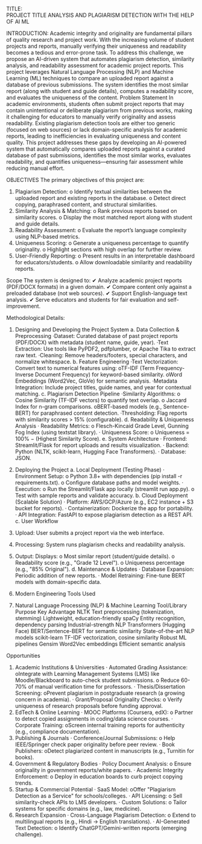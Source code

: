 TITLE:       	
PROJECT TITLE ANALYSIS AND PLAGIARISM DETECTION WITH THE HELP OF AI ML


INTRODUCTION:
Academic integrity and originality are fundamental pillars of quality research and project work. With the increasing volume of student projects and reports, manually verifying their uniqueness and readability becomes a tedious and error-prone task. To address this challenge, we propose an AI-driven system that automates plagiarism detection, similarity analysis, and readability assessment for academic project reports.
This project leverages Natural Language Processing (NLP) and Machine Learning (ML) techniques to compare an uploaded report against a database of previous submissions. The system identifies the most similar report (along with student and guide details), computes a readability score, and evaluates the uniqueness of the content.
Problem Statement 
In academic environments, students often submit project reports that may contain unintentional or deliberate plagiarism from previous works, making it challenging for educators to manually verify originality and assess readability. Existing plagiarism detection tools are either too generic (focused on web sources) or lack domain-specific analysis for academic reports, leading to inefficiencies in evaluating uniqueness and content quality. This project addresses these gaps by developing an AI-powered system that automatically compares uploaded reports against a curated database of past submissions, identifies the most similar works, evaluates readability, and quantifies uniqueness—ensuring fair assessment while reducing manual effort.

OBJECTIVES
The primary objectives of this project are:
1. 	Plagiarism Detection:
o   Identify textual similarities between the uploaded report and existing reports in the database.
o   Detect direct copying, paraphrased content, and structural similarities.
2. 	Similarity Analysis & Matching:
o   Rank previous reports based on similarity scores.
o   Display the most matched report along with student and guide details.
3. 	Readability Assessment:
o   Evaluate the report’s language complexity using NLP-based metrics.
4. 	Uniqueness Scoring:
o   Generate a uniqueness percentage to quantify originality.
o   Highlight sections with high overlap for further review.
5. 	User-Friendly Reporting:
o   Present results in an interpretable dashboard for educators/students.
o   Allow downloadable similarity and readability reports.
 
 
Scope
The system is designed to:
 ✔ Analyze academic project reports (PDF/DOCX formats) in a given domain.
 ✔ Compare content only against a preloaded database (not web sources).
 ✔ Support English-language text analysis.
 ✔ Serve educators and students for fair evaluation and self-improvement.

 Methodological Details:

1. Designing and Developing the Project System
a. Data Collection & Preprocessing
·Dataset: Curated database of past project reports (PDF/DOCX) with metadata (student name, guide, year).
·Text Extraction: Use tools like PyPDF2, pdfplumber, or Apache Tika to extract raw text.
·Cleaning: Remove headers/footers, special characters, and normalize whitespace.
b. Feature Engineering
·Text Vectorization: Convert text to numerical features using:
oTF-IDF (Term Frequency-Inverse Document Frequency) for keyword-based similarity.
oWord Embeddings (Word2Vec, GloVe) for semantic analysis.
·Metadata Integration: Include project titles, guide names, and year for contextual matching.
c. Plagiarism Detection Pipeline
·Similarity Algorithms:
o   Cosine Similarity (TF-IDF vectors) to quantify text overlap.
o   Jaccard Index for n-gram comparisons.
oBERT-based models (e.g., Sentence-BERT) for paraphrased content detection.
·Thresholding: Flag reports with similarity scores > 15% (configurable).
d. Readability & Uniqueness Analysis
·        Readability Metrics:
o   Flesch-Kincaid Grade Level, Gunning Fog Index (using textstat library).
·        Uniqueness Score:
o   Uniqueness = 100% − (Highest Similarity Score).
e. System Architecture
·        Frontend: Streamlit/Flask for report uploads and results visualization.
·        Backend: Python (NLTK, scikit-learn, Hugging Face Transformers).
·        Database: JSON.
2. Deploying the Project
a. Local Deployment (Testing Phase)
·        Environment Setup:
o   Python 3.8+ with dependencies (pip install -r requirements.txt).
o   Configure database paths and model weights.
·        Execution:
o   Run the Streamlit/Flask app locally (streamlit run app.py).
o   Test with sample reports and validate accuracy.
b. Cloud Deployment (Scalable Solution)
·        Platform: AWS/GCP/Azure (e.g., EC2 instance + S3 bucket for reports).
·        Containerization: Dockerize the app for portability.
·        API Integration: FastAPI to expose plagiarism detection as a REST API.
c. User Workflow
1. 	Upload: User submits a project report via the web interface.
2. 	Processing: System runs plagiarism checks and readability analysis.
3. 	Output: Displays:
o   Most similar report (student/guide details).
o   Readability score (e.g., "Grade 12 Level").
o   Uniqueness percentage (e.g., "85% Original").
d. Maintenance & Updates
·        Database Expansion: Periodic addition of new reports.
·        Model Retraining: Fine-tune BERT models with domain-specific data.



4. Modern Engineering Tools Used
1. Natural Language Processing (NLP) & Machine Learning
Tool/Library
Purpose
Key Advantage
NLTK
Text preprocessing (tokenization, stemming)
Lightweight, education-friendly
spaCy
Entity recognition, dependency parsing
Industrial-strength NLP
Transformers (Hugging Face)
BERT/Sentence-BERT for semantic similarity
State-of-the-art NLP models
scikit-learn
TF-IDF vectorization, cosine similarity
Robust ML pipelines
Gensim
Word2Vec embeddings
Efficient semantic analysis

 

 

Opportunities
1. Academic Institutions & Universities
·        Automated Grading Assistance:
oIntegrate with Learning Management Systems (LMS) like Moodle/Blackboard to auto-check student submissions.
o Reduce 60-70% of manual verification time for professors.
·        Thesis/Dissertation Screening:
oPrevent plagiarism in postgraduate research (a growing concern in academia).
·        Grant/Proposal Originality Checks:
o   Verify uniqueness of research proposals before funding approval.
2. EdTech & Online Learning
·        MOOC Platforms (Coursera, edX):
o   Partner to detect copied assignments in coding/data science courses.
·        Corporate Training:
oScreen internal training reports for authenticity (e.g., compliance documentation).
3. Publishing & Journals
·        Conference/Journal Submissions:
o Help IEEE/Springer check paper originality before peer review.
·        Book Publishers:
oDetect plagiarized content in manuscripts (e.g., Turnitin for books).
4. Government & Regulatory Bodies
·        Policy Document Analysis:
o   Ensure originality in government reports/white papers.
·        Academic Integrity Enforcement:
o   Deploy in education boards to curb project copying trends.
5. Startup & Commercial Potential
·        SaaS Model:
oOffer "Plagiarism Detection as a Service" for schools/colleges.
·        API Licensing:
o  Sell similarity-check APIs to LMS developers.
·        Custom Solutions:
o Tailor systems for specific domains (e.g., law, medicine).
6. Research Expansion
·        Cross-Language Plagiarism Detection:
o  Extend to multilingual reports (e.g., Hindi → English translations).
·        AI-Generated Text Detection:
o  Identify ChatGPT/Gemini-written reports (emerging challenge).


